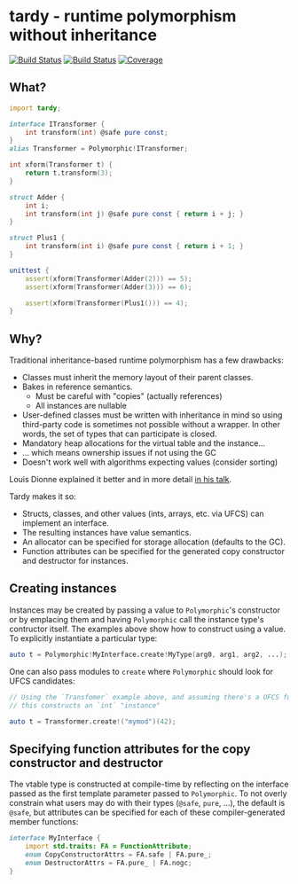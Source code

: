# tardy - runtime polymorphism without inheritance

[![Build Status](https://travis-ci.org/atilaneves/tardy.png?branch=master)](https://travis-ci.org/atilaneves/tardy)
[![Build Status](https://ci.appveyor.com/api/projects/status/github/atilaneves/tardy?branch=master&svg=true)](https://ci.appveyor.com/project/atilaneves/tardy)
[![Coverage](https://codecov.io/gh/atilaneves/tardy/branch/master/graph/badge.svg)](https://codecov.io/gh/atilaneves/tardy)


## What?

```d
import tardy;

interface ITransformer {
    int transform(int) @safe pure const;
}
alias Transformer = Polymorphic!ITransformer;

int xform(Transformer t) {
    return t.transform(3);
}

struct Adder {
    int i;
    int transform(int j) @safe pure const { return i + j; }
}

struct Plus1 {
    int transform(int i) @safe pure const { return i + 1; }
}

unittest {
    assert(xform(Transformer(Adder(2))) == 5);
    assert(xform(Transformer(Adder(3))) == 6);

    assert(xform(Transformer(Plus1())) == 4);
}
```

## Why?

Traditional inheritance-based runtime polymorphism has a few drawbacks:

  * Classes must inherit the memory layout of their parent classes.
  * Bakes in reference semantics.
    * Must be careful with "copies" (actually references)
    * All instances are nullable
  * User-defined classes must be written with inheritance in mind so
    using third-party code is sometimes not possible without a
    wrapper. In other words, the set of types that can participate is
    closed.
  * Mandatory heap allocations for the virtual table and the instance...
  * ... which means ownership issues if not using the GC
  * Doesn't work well with algorithms expecting values (consider sorting)

Louis Dionne explained it better and in more detail [in his talk](https://www.youtube.com/watch?v=OtU51Ytfe04&feature=youtu.be).

Tardy makes it so:

* Structs, classes, and other values (ints, arrays, etc. via UFCS) can implement an interface.
* The resulting instances have value semantics.
* An allocator can be specified for storage allocation (defaults to the GC).
* Function attributes can be specified for the generated copy constructor and destructor for instances.


## Creating instances

Instances may be created by passing a value to `Polymorphic`'s constructor or by emplacing them
and having `Polymorphic` call the instance type's contructor itself. The examples above show
how to construct using a value. To explicitly instantiate a particular type:

```d
auto t = Polymorphic!MyInterface.create!MyType(arg0, arg1, arg2, ...);
```

One can also pass modules to `create` where `Polymorphic` should look for UFCS candidates:

```d
// Using the `Transfomer` example above, and assuming there's a UFCS function in "mymod",
// this constructs an `int` "instance"

auto t = Transformer.create!("mymod")(42);
```

## Specifying function attributes for the copy constructor and destructor

The vtable type is constructed at compile-time by reflecting on the interface passed
as the first template parameter passed to `Polymorphic`. To not overly constrain what users
may do with their types (`@safe`, `pure`, ...), the default is `@safe`, but attributes
can be specified for each of these compiler-generated member functions:

```d
interface MyInterface {
    import std.traits: FA = FunctionAttribute;
    enum CopyConstructorAttrs = FA.safe | FA.pure_;
    enum DestructorAttrs = FA.pure_ | FA.nogc;
}
```
